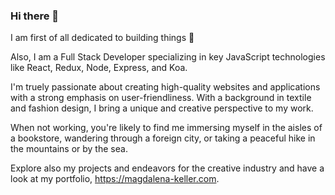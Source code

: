 ### Hi there 👋

I am first of all dedicated to building things 🧩

Also, I am a Full Stack Developer specializing in key JavaScript technologies like React, Redux, Node, Express, and Koa. 

I'm truely passionate about creating high-quality websites and applications with a strong emphasis on user-friendliness. With a background in textile and fashion design, I bring a unique and creative perspective to my work. 

When not working, you're likely to find me immersing myself in the aisles of a bookstore, wandering through a foreign city, or taking a peaceful hike in the mountains or by the sea.

Explore also my projects and endeavors for the creative industry and have a look at my portfolio, https://magdalena-keller.com.

<!--
**makekema/makekema** is a ✨ _special_ ✨ repository because its `README.md` (this file) appears on your GitHub profile.

Here are some ideas to get you started:

- 🔭 I’m currently working on ...
- 🌱 I’m currently learning ...
- 👯 I’m looking to collaborate on ...
- 🤔 I’m looking for help with ...
- 💬 Ask me about ...
- 📫 How to reach me: ...
- 😄 Pronouns: ...
- ⚡ Fun fact: ...
-->

